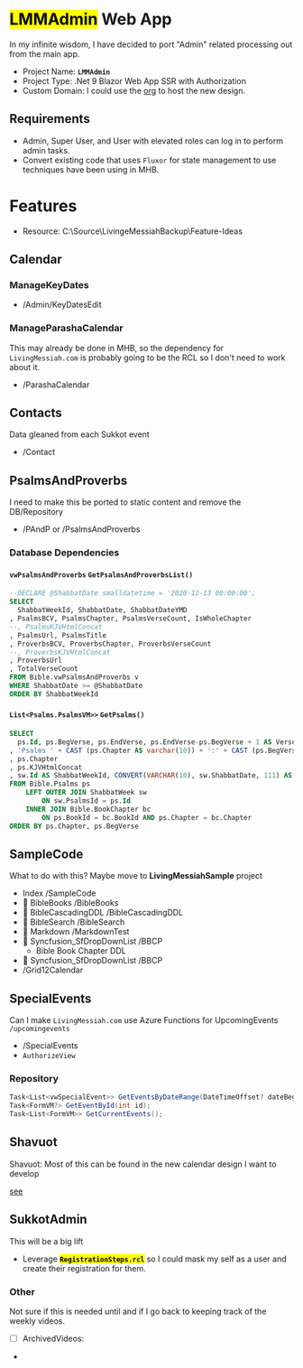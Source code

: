﻿# <mark>LMMAdmin</mark> Web App

In my infinite wisdom, I have decided to port "Admin" related processing out from the main app.

- Project Name: **`LMMAdmin`**
- Project Type: .Net 9 Blazor Web App SSR with Authorization
- Custom Domain: I could use the [org](https://livingmessiah.org/) to host the new design.

## Requirements
- Admin, Super User, and User with elevated roles can log in to perform admin tasks.
- Convert existing code that uses `Fluxor` for state management to use techniques have been using in MHB.

# Features
- Resource: C:\Source\LivingeMessiahBackup\Feature-Ideas

## Calendar

### ManageKeyDates 
- /Admin/KeyDatesEdit

### ManageParashaCalendar
This may already be done in MHB, so the dependency for `LivingMessiah.com` is probably going to be the RCL so I don't need to work about it.
- /ParashaCalendar

## Contacts
Data gleaned from each Sukkot event
- /Contact

## PsalmsAndProverbs
I need to make this be ported to static content and remove the DB/Repository

- /PAndP or /PsalmsAndProverbs

### Database Dependencies

#### `vwPsalmsAndProverbs` `GetPsalmsAndProverbsList()`
```sql
--DECLARE @ShabbatDate smalldatetime = '2020-12-13 00:00:00';  
SELECT 
  ShabbatWeekId, ShabbatDate, ShabbatDateYMD
, PsalmsBCV, PsalmsChapter, PsalmsVerseCount, IsWholeChapter
--, PsalmsKJVHtmlConcat
, PsalmsUrl, PsalmsTitle
, ProverbsBCV, ProverbsChapter, ProverbsVerseCount
--, ProverbsKJVHtmlConcat
, ProverbsUrl
, TotalVerseCount
FROM Bible.vwPsalmsAndProverbs v 
WHERE ShabbatDate >= @ShabbatDate
ORDER BY ShabbatWeekId
```


#### `List<Psalms.PsalmsVM>>` `GetPsalms()`
```sql
SELECT 
  ps.Id, ps.BegVerse, ps.EndVerse, ps.EndVerse-ps.BegVerse + 1 AS VerseCount, ps.IsWholeChapter
, 'Psalms ' + CAST (ps.Chapter AS varchar(10)) + ':' + CAST (ps.BegVerse AS varchar(10)) + '-' + CAST (ps.EndVerse AS varchar(10)) AS BCV
, ps.Chapter
, ps.KJVHtmlConcat
, sw.Id AS ShabbatWeekId, CONVERT(VARCHAR(10), sw.ShabbatDate, 111) AS ShabbatDateYMD
FROM Bible.Psalms ps
	LEFT OUTER JOIN ShabbatWeek sw
		ON sw.PsalmsId = ps.Id
	INNER JOIN Bible.BookChapter bc 
		ON ps.BookId = bc.BookId AND ps.Chapter = bc.Chapter
ORDER BY ps.Chapter, ps.BegVerse
```

## SampleCode
What to do with this?  Maybe move to **LivingMessiahSample** project

- Index /SampleCode
-  📁 BibleBooks /BibleBooks
-  📁 BibleCascadingDDL /BibleCascadingDDL
-  📁 BibleSearch /BibleSearch
-  📁 Markdown /MarkdownTest
-  📁 Syncfusion_SfDropDownList /BBCP 
    - Bible Book Chapter DDL
-  📁 Syncfusion_SfDropDownList /BBCP 
- /Grid12Calendar


## SpecialEvents
Can I make `LivingMessiah.com` use Azure Functions for UpcomingEvents `/upcomingevents`
- /SpecialEvents
- `AuthorizeView`


### Repository
```csharp
Task<List<vwSpecialEvent>> GetEventsByDateRange(DateTimeOffset? dateBegin, DateTimeOffset? dateEnd);
Task<FormVM?> GetEventById(int id);
Task<List<FormVM>> GetCurrentEvents();
```

## Shavuot
Shavuot: Most of this can be found in the new calendar design I want to develop

[see](C:\Source\LivingeMessiahBackup\Feature-Ideas\999-Calendar-based-on-Bootstrap-7-col-grid\999-Calendar-based-on-Bootstrap-7-col-grid.md)


## SukkotAdmin
This will be a big lift 
- Leverage <mark>**`RegistrationSteps.rcl`**</mark> so I could mask my self as a user and create their registration for them.

### Other
Not sure if this is needed until and if I go back to keeping track of the weekly videos.
- [ ] ArchivedVideos: 


- 
